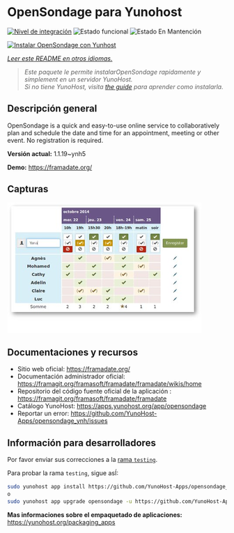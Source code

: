 <!--
Este archivo README esta generado automaticamente<https://github.com/YunoHost/apps/tree/master/tools/readme_generator>
No se debe editar a mano.
-->

# OpenSondage para Yunohost

[![Nivel de integración](https://apps.yunohost.org/badge/integration/opensondage)](https://ci-apps.yunohost.org/ci/apps/opensondage/)
![Estado funcional](https://apps.yunohost.org/badge/state/opensondage)
![Estado En Mantención](https://apps.yunohost.org/badge/maintained/opensondage)

[![Instalar OpenSondage con Yunhost](https://install-app.yunohost.org/install-with-yunohost.svg)](https://install-app.yunohost.org/?app=opensondage)

*[Leer este README en otros idiomas.](./ALL_README.md)*

> *Este paquete le permite instalarOpenSondage rapidamente y simplement en un servidor YunoHost.*  
> *Si no tiene YunoHost, visita [the guide](https://yunohost.org/install) para aprender como instalarla.*

## Descripción general

OpenSondage is a quick and easy-to-use online service to collaboratively plan and schedule the date and time for an appointment, meeting or other event. No registration is required.


**Versión actual:** 1.1.19~ynh5

**Demo:** <https://framadate.org/>

## Capturas

![Captura de OpenSondage](./doc/screenshots/screenshots.jpg)

## Documentaciones y recursos

- Sitio web oficial: <https://framadate.org/>
- Documentación administrador oficial: <https://framagit.org/framasoft/framadate/framadate/wikis/home>
- Repositorio del código fuente oficial de la aplicación : <https://framagit.org/framasoft/framadate/framadate>
- Catálogo YunoHost: <https://apps.yunohost.org/app/opensondage>
- Reportar un error: <https://github.com/YunoHost-Apps/opensondage_ynh/issues>

## Información para desarrolladores

Por favor enviar sus correcciones a la [rama `testing`](https://github.com/YunoHost-Apps/opensondage_ynh/tree/testing).

Para probar la rama `testing`, sigue asÍ:

```bash
sudo yunohost app install https://github.com/YunoHost-Apps/opensondage_ynh/tree/testing --debug
o
sudo yunohost app upgrade opensondage -u https://github.com/YunoHost-Apps/opensondage_ynh/tree/testing --debug
```

**Mas informaciones sobre el empaquetado de aplicaciones:** <https://yunohost.org/packaging_apps>
